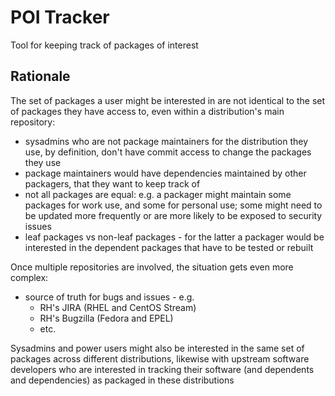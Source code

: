 # POI Tracker

Tool for keeping track of packages of interest

## Rationale

The set of packages a user might be interested in are not identical to the set
of packages they have access to, even within a distribution's main repository:

- sysadmins who are not package maintainers for the distribution they use, by
  definition, don't have commit access to change the packages they use
- package maintainers would have dependencies maintained by other packagers,
  that they want to keep track of
- not all packages are equal: e.g. a packager might maintain some packages for
  work use, and some for personal use; some might need to be updated more
  frequently or are more likely to be exposed to security issues
- leaf packages vs non-leaf packages - for the latter a packager would be
  interested in the dependent packages that have to be tested or rebuilt

Once multiple repositories are involved, the situation gets even more complex:

- source of truth for bugs and issues - e.g.
  - RH's JIRA (RHEL and CentOS Stream)
  - RH's Bugzilla (Fedora and EPEL)
  - etc.

Sysadmins and power users might also be interested in the same set of packages
across different distributions, likewise with upstream software developers who
are interested in tracking their software (and dependents and dependencies) as
packaged in these distributions
